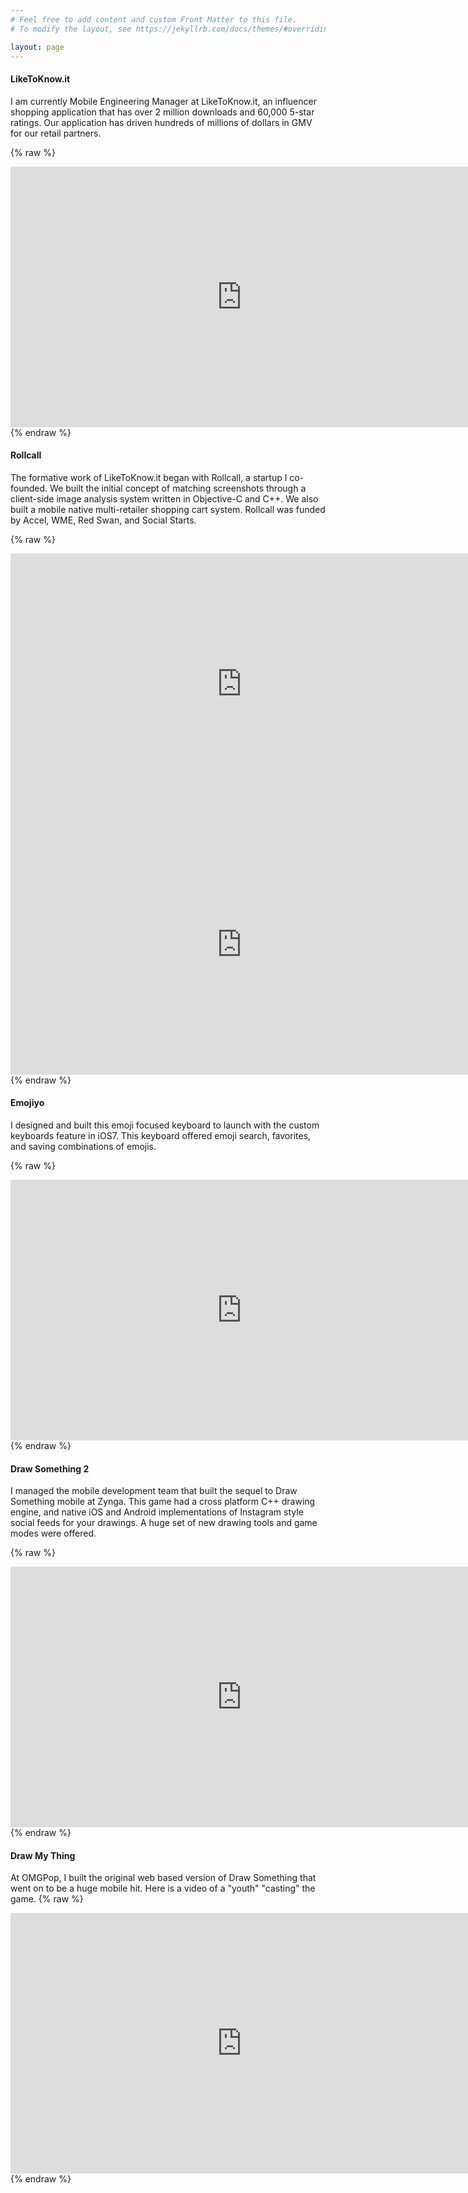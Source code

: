 ```yaml
---
# Feel free to add content and custom Front Matter to this file.
# To modify the layout, see https://jekyllrb.com/docs/themes/#overriding-theme-defaults

layout: page
---
```



#### LikeToKnow.it
I am currently Mobile Engineering Manager at LikeToKnow.it, an influencer shopping application that has over 2 million downloads and 60,000 5-star ratings. Our application has driven hundreds of millions of dollars in GMV for our retail partners.

{% raw %}
<iframe width="740" height="417" src="https://www.youtube.com/embed/tBMDdy7x09Y" frameborder="0" allow="autoplay; encrypted-media" allowfullscreen></iframe>
<br/>
{% endraw %}

#### Rollcall
The formative work of LikeToKnow.it began with Rollcall, a startup I co-founded. We built the initial concept of matching screenshots through a client-side image analysis system written in Objective-C and C++. We also built a mobile native multi-retailer shopping cart system. Rollcall was funded by Accel, WME, Red Swan, and Social Starts.

{% raw %}
<iframe width="740" height="417" src="https://www.youtube.com/embed/72KMSAVPZ-E" frameborder="0" allow="autoplay; encrypted-media" allowfullscreen></iframe>

<iframe width="740" height="417" src="https://www.youtube.com/embed/CW2sI1BFbbk" frameborder="0" allow="autoplay; encrypted-media" allowfullscreen></iframe>
<br/>
{% endraw %}


#### Emojiyo
I designed and built this emoji focused keyboard to launch with the custom keyboards feature in iOS7. This keyboard offered emoji search, favorites, and saving combinations of emojis.
  
{% raw %}
<iframe width="740" height="417" src="https://www.youtube.com/embed/pzl2CKPJvfY" frameborder="0" allow="autoplay; encrypted-media" allowfullscreen></iframe>
<br/>
{% endraw %}


#### Draw Something 2
I managed the mobile development team that built the sequel to Draw Something mobile at Zynga. This game had a cross platform C++ drawing engine, and native iOS and Android implementations of Instagram style social feeds for your drawings. A huge set of new drawing tools and game modes were offered.
  
{% raw %}
<iframe width="740" height="417" src="https://www.youtube.com/embed/GsKsa2Omf6I" frameborder="0" allow="autoplay; encrypted-media" allowfullscreen></iframe>
<br/>
{% endraw %}

#### Draw My Thing
At OMGPop, I built the original web based version of Draw Something that went on to be a huge mobile hit. Here is a video of a "youth" "casting" the game.
{% raw %}
<iframe width="740" height="417" src="https://www.youtube.com/embed/i6CASIFFDlI" frameborder="0" allow="autoplay; encrypted-media" allowfullscreen></iframe>
<br/>
{% endraw %}

